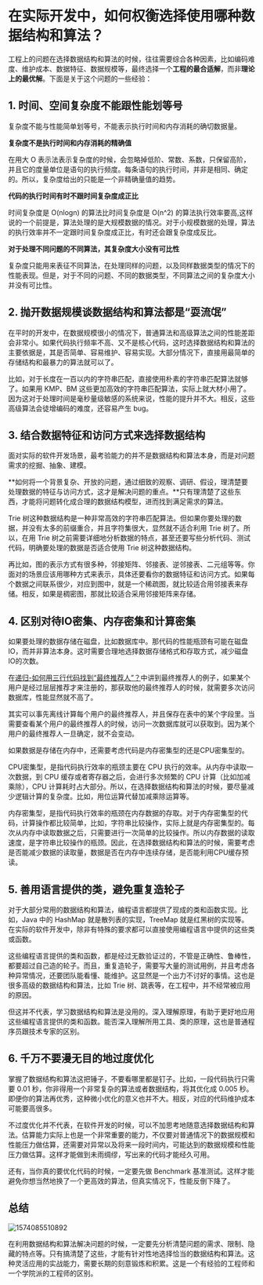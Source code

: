 # 在实际开发中，如何权衡选择使用哪种数据结构和算法？

工程上的问题在选择数据结构和算法的时候，往往需要综合各种因素，比如编码难度、维护成本、数据特征、数据规模等，最终选择一个**工程的最合适解**，而非**理论上的最优解**。下面是关于这个问题的一些经验：

## 1. 时间、空间复杂度不能跟性能划等号

复杂度不能与性能简单划等号，不能表示执行时间和内存消耗的确切数据量。

**复杂度不是执行时间和内存消耗的精确值**

在用大 O 表示法表示复杂度的时候，会忽略掉低阶、常数、系数，只保留高阶，并且它的度量单位是语句的执行频度。每条语句的执行时间，并非是相同、确定的。所以，复杂度给出的只能是一个非精确量值的趋势。

**代码的执行时间有时不跟时间复杂度成正比**

时间复杂度是 O(nlogn) 的算法比时间复杂度是 O(n^2) 的算法执行效率要高,这样说的一个前提是，算法处理的是大规模数据的情况。对于小规模数据的处理，算法的执行效率并不一定跟时间复杂度成正比，有时还会跟复杂度成反比。

**对于处理不同问题的不同算法，其复杂度大小没有可比性**

复杂度只能用来表征不同算法，在处理同样的问题，以及同样数据类型的情况下的性能表现。但是，对于不同的问题、不同的数据类型，不同算法之间的复杂度大小并没有可比性。

## 2. 抛开数据规模谈数据结构和算法都是“耍流氓”

在平时的开发中，在数据规模很小的情况下，普通算法和高级算法之间的性能差距会非常小。如果代码执行频率不高、又不是核心代码，这时选择数据结构和算法的主要依据是，其是否简单、容易维护、容易实现。大部分情况下，直接用最简单的存储结构和最暴力的算法就可以了。

比如，对于长度在一百以内的字符串匹配，直接使用朴素的字符串匹配算法就够了。如果用 KMP、BM 这些更加高效的字符串匹配算法，实际上就大材小用了。因为这对于处理时间是毫秒量级敏感的系统来说，性能的提升并不大。相反，这些高级算法会徒增编码的难度，还容易产生 bug。

## 3. 结合数据特征和访问方式来选择数据结构

面对实际的软件开发场景，最考验能力的并不是数据结构和算法本身，而是对问题需求的挖掘、抽象、建模。

**如何将一个背景复杂、开放的问题，通过细致的观察、调研、假设，理清楚要处理数据的特征与访问方式，这才是解决问题的重点。**只有理清楚了这些东西，才能将问题转化成合理的数据结构模型，进而找到满足需求的算法。

Trie 树这种数据结构是一种非常高效的字符串匹配算法。但如果你要处理的数据，并没有太多的前缀重合，并且字符集很大，显然就不适合利用 Trie 树了。所以，在用 Trie 树之前需要详细地分析数据的特点，甚至还要写些分析代码、测试代码，明确要处理的数据是否适合使用 Trie 树这种数据结构。

再比如，图的表示方式有很多种，邻接矩阵、邻接表、逆邻接表、二元组等等。你面对的场景应该用哪种方式来表示，具体还要看你的数据特征和访问方式。如果每个数据之间联系很少，对应到图中，就是一个稀疏图，就比较适合用邻接表来存储。相反，如果是稠密图，那就比较适合采用邻接矩阵来存储。

## 4. 区别对待IO密集、内存密集和计算密集

如果要处理的数据存储在磁盘，比如数据库中。那代码的性能瓶颈有可能在磁盘IO，而并非算法本身。这时需要合理地选择数据存储格式和存取方式，减少磁盘IO的次数。

在[递归-如何用三行代码找到“最终推荐人”？](06.递归.md#如何用三行代码找到"最终推荐人"？)中讲到最终推荐人的例子，如果某个用户是经过层层推荐才来注册的，那获取他的最终推荐人的时候，就需要多次访问数据库，性能显然就不高了。

其实可以事先离线计算每个用户的最终推荐人，并且保存在表中的某个字段里。当需要查看某个用户的最终推荐人的时候，访问一次数据库就可以获取到。因为某个用户的最终推荐人一旦确定，就不会变动。

如果数据是存储在内存中，还需要考虑代码是内存密集型的还是CPU密集型的。

CPU密集型，是指代码执行效率的瓶颈主要在 CPU 执行的效率。从内存中读取一次数据，到 CPU 缓存或者寄存器之后，会进行多次频繁的 CPU 计算（比如加减乘除），CPU 计算耗时占大部分。所以，在选择数据结构和算法的时候，要尽量减少逻辑计算的复杂度。比如，用位运算代替加减乘除运算等。

内存密集型，是指代码执行效率的瓶颈在内存数据的存取。对于内存密集型的代码，计算操作都比较简单，比如，字符串比较操作，实际上就是内存密集型的。每次从内存中读取数据之后，只需要进行一次简单的比较操作。所以内存数据的读取速度，是字符串比较操作的瓶颈。因此，在选择数据结构和算法的时候，需要考虑是否能减少数据的读取量，数据是否在内存中连续存储，是否能利用CPU缓存预读。

## 5. 善用语言提供的类，避免重复造轮子

对于大部分常用的数据结构和算法，编程语言都提供了现成的类和函数实现。比如，Java 中的 HashMap 就是散列表的实现，TreeMap 就是红黑树的实现等。在实际的软件开发中，除非有特殊的要求都可以直接使用编程语言中提供的这些类或函数。

这些编程语言提供的类和函数，都是经过无数验证过的，不管是正确性、鲁棒性，都要超过自己造的轮子。而且，重复造轮子，需要写大量的测试用例，并且考虑各种异常情况，还要团队能看懂、能维护。这显然是一个出力不讨好的事情。这也是很多高级的数据结构和算法，比如 Trie 树、跳表等，在工程中，并不经常被应用的原因。

但这并不代表，学习数据结构和算法是没用的。深入理解原理，有助于更好地应用这些编程语言提供的类和函数。能否深入理解所用工具、类的原理，这也是普通程序员跟技术专家的区别。

## 6. 千万不要漫无目的地过度优化

掌握了数据结构和算法这把锤子，不要看哪里都是钉子。比如，一段代码执行只需要 0.01 秒，你非得用一个非常复杂的算法或者数据结构，将其优化成 0.005 秒。即便你的算法再优秀，这种微小优化的意义也并不大。相反，对应的代码维护成本可能要高很多。

不过度优化并不代表，在软件开发的时候，可以不加思考地随意选择数据结构和算法。估算能力实际上也是一个非常重要的能力，不仅要对普通情况下的数据规模和性能压力做估算，还需要对异常以及将来一段时间内，可能达到的数据规模和性能压力做估算。这样才能做到未雨绸缪，写出来的代码才能经久可用。

还有，当你真的要优化代码的时候，一定要先做 Benchmark 基准测试。这样才能避免你想当然地换了一个更高效的算法，但真实情况下，性能反倒下降了。

## 总结

![1574085510892](1574085510892.png)

在利用数据结构和算法解决问题的时候，一定要先分析清楚问题的需求、限制、隐藏的特点等。只有搞清楚了这些，才能有针对性地选择恰当的数据结构和算法。这种灵活应用的实战能力，需要长期的刻意锻炼和积累。这是一个有经验的工程师和一个学院派的工程师的区别。 